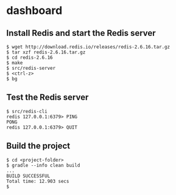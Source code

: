 dashboard
=========

##  Install Redis and start the Redis server ##

    $ wget http://download.redis.io/releases/redis-2.6.16.tar.gz
    $ tar xzf redis-2.6.16.tar.gz
    $ cd redis-2.6.16
    $ make
    $ src/redis-server
    $ <ctrl-z>
    $ bg

## Test the Redis server ##

    $ src/redis-cli
    redis 127.0.0.1:6379> PING
    PONG
    redis 127.0.0.1:6379> QUIT

## Build the project ##

    $ cd <project-folder>
    $ gradle --info clean build
    ...
    BUILD SUCCESSFUL
    Total time: 12.903 secs
    $
